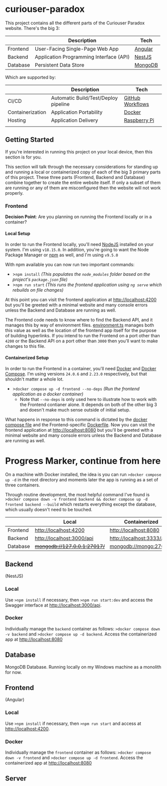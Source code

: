 # curiouser-paradox

This project contains all the different parts of the Curiouser Paradox website. There's the big 3:

|          | Description                             | Tech                                |
| -------- | --------------------------------------- | ----------------------------------- |
| Frontend | User-Facing Single-Page Web App         | [Angular](https://angular.io/)      |
| Backend  | Application Programming Interface (API) | [NestJS](https://nestjs.com/)       |
| Database | Persistent Data Store                   | [MongoDB](https://www.mongodb.com/) |

Which are supported by:

|                  | Description                          | Tech                                                                   |
| ---------------- | ------------------------------------ | ---------------------------------------------------------------------- |
| CI/CD            | Automatic Build/Test/Deploy pipeline | [GitHub Workflows](https://docs.github.com/en/actions/using-workflows) |
| Containerization | Application Portability              | [Docker](https://www.docker.com/)                                      |
| Hosting          | Application Delivery                 | [Raspberry Pi](https://www.raspberrypi.org/)                           |
|                  |

## Getting Started

If you're interested in running this project on your local device, then this section is for you.

This section will talk through the necessary considerations for standing up and running a local or containerized copy of each of the big 3 primary parts of this project. These three parts (Frontend, Backend and Database) combine together to create the entire website itself. If only a subset of them are running or any of them are misconfigured then the website will not work properly.

### Frontend

**Decision Point**: Are you planning on running the Frontend locally or in a container?

#### Local Setup

In order to run the Frontend locally, you'll need [NodeJS](https://nodejs.org/en/) installed on your system. I'm using `v18.15.0`. In addition, you're going to want the Node Package Manager or [npm](https://www.npmjs.com/) as well, and I'm using `v9.5.0`

With npm available you can now run two important commands:

- \>`npm install` _(This populates the `node_modules` folder based on the project's `package.json` file)_
- \>`npm run start` _(This runs the frontend application using `ng serve` which rebuilds on file changes)_

At this point you can visit the frontend application at <http://localhost:4200> but you'll be greeted with a minimal website and many console errors unless the Backend and Database are running as well.

The Frontend code needs to know where to find the Backend API, and it manages this by way of environment files. [environment.ts](frontend/src/environments/environment.ts) manages both this value as well as the location of the frontend app itself for the purpose of building hyperlinks. If you intend to run the Frontend on a port other than `4200` or the Backend API on a port other than `3000` then you'll want to make changes to this file.

#### Containerized Setup

In order to run the Frontend in a container, you'll need [Docker](https://www.docker.com/) and [Docker Compose](https://docs.docker.com/compose/). I'm using versions `24.0.6` and `2.23.0` respectively, but that shouldn't matter a whole lot.

- \>`docker compose up -d frontend --no-deps` _(Run the frontend application as a docker container)_
  - Note that `--no-deps` is only used here to illustrate how to work with the Frontend contianer alone. It depends on both of the other big 3 and doesn't make much sense outside of initial setup.

What happens in response to this command is dictated by the [docker compose file](compose.yaml) and the Frontend-specific [Dockerfile](frontend/Dockerfile). Now you can visit the frontend application at <http://localhost:8080> but you'll be greeted with a minimal website and many console errors unless the Backend and Database are running as well.

# Progress Marker, continue from here

On a machine with Docker installed, the idea is you can run `>docker compose up -d` in the root directory and moments later the app is running as a set of three containers.

Through routine development, the most helpful command I've found is `>docker compose down -v frontend backend && docker compose up -d frontend backend --build` which restarts everything except the database, which usually doesn't need to be touched.

|          | Local                            | Containerized               |
| -------- | -------------------------------- | --------------------------- |
| Frontend | <http://localhost:4200>          | <http://localhost:8080>     |
| Backend  | <http://localhost:3000/api>      | <http://localhost:3333/api> |
| Database | ~~<mongodb://127.0.0.1:27017/>~~ | <mongodb://mongo:27017/>    |

## Backend

(NestJS)

### Local

Use `>npm install` if necessary, then `>npm run start:dev` and access the Swagger interface at <http://localhost:3000/api>.

### Docker

Individually manage the `backend` container as follows: `>docker compose down -v backend` and `>docker compose up -d backend`. Access the containerized app at <http://localhost:8080>

## Database

MongoDB Database. Running locally on my Windows machine as a monolith for now.

## Frontend

(Angular)

### Local

Use `>npm install` if necessary, then `>npm run start` and access at <http://localhost:4200>.

### Docker

Individually manage the `frontend` container as follows: `>docker compose down -v frontend` and `>docker compose up -d frontend`. Access the containerized app at <http://localhost:8080>

## Server
